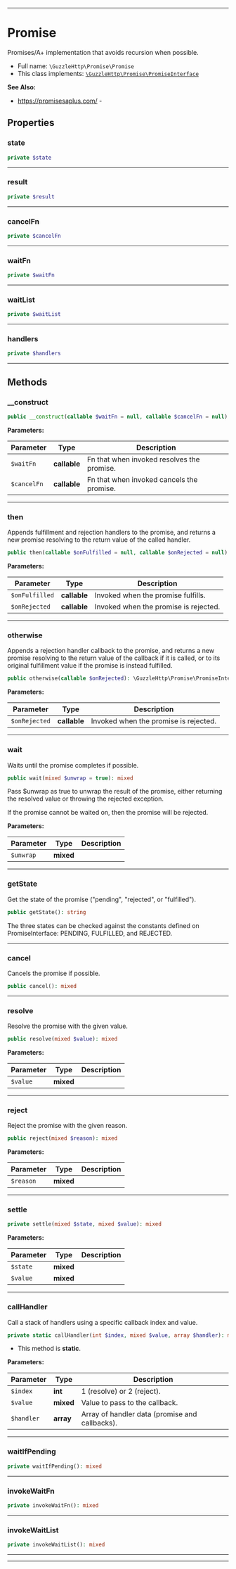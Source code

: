 ***

# Promise

Promises/A+ implementation that avoids recursion when possible.



* Full name: `\GuzzleHttp\Promise\Promise`
* This class implements:
[`\GuzzleHttp\Promise\PromiseInterface`](./PromiseInterface.md)

**See Also:**

* https://promisesaplus.com/ - 



## Properties


### state



```php
private $state
```






***

### result



```php
private $result
```






***

### cancelFn



```php
private $cancelFn
```






***

### waitFn



```php
private $waitFn
```






***

### waitList



```php
private $waitList
```






***

### handlers



```php
private $handlers
```






***

## Methods


### __construct



```php
public __construct(callable $waitFn = null, callable $cancelFn = null): mixed
```








**Parameters:**

| Parameter | Type | Description |
|-----------|------|-------------|
| `$waitFn` | **callable** | Fn that when invoked resolves the promise. |
| `$cancelFn` | **callable** | Fn that when invoked cancels the promise. |




***

### then

Appends fulfillment and rejection handlers to the promise, and returns
a new promise resolving to the return value of the called handler.

```php
public then(callable $onFulfilled = null, callable $onRejected = null): \GuzzleHttp\Promise\PromiseInterface
```








**Parameters:**

| Parameter | Type | Description |
|-----------|------|-------------|
| `$onFulfilled` | **callable** | Invoked when the promise fulfills. |
| `$onRejected` | **callable** | Invoked when the promise is rejected. |




***

### otherwise

Appends a rejection handler callback to the promise, and returns a new
promise resolving to the return value of the callback if it is called,
or to its original fulfillment value if the promise is instead
fulfilled.

```php
public otherwise(callable $onRejected): \GuzzleHttp\Promise\PromiseInterface
```








**Parameters:**

| Parameter | Type | Description |
|-----------|------|-------------|
| `$onRejected` | **callable** | Invoked when the promise is rejected. |




***

### wait

Waits until the promise completes if possible.

```php
public wait(mixed $unwrap = true): mixed
```

Pass $unwrap as true to unwrap the result of the promise, either
returning the resolved value or throwing the rejected exception.

If the promise cannot be waited on, then the promise will be rejected.






**Parameters:**

| Parameter | Type | Description |
|-----------|------|-------------|
| `$unwrap` | **mixed** |  |




***

### getState

Get the state of the promise ("pending", "rejected", or "fulfilled").

```php
public getState(): string
```

The three states can be checked against the constants defined on
PromiseInterface: PENDING, FULFILLED, and REJECTED.









***

### cancel

Cancels the promise if possible.

```php
public cancel(): mixed
```











***

### resolve

Resolve the promise with the given value.

```php
public resolve(mixed $value): mixed
```








**Parameters:**

| Parameter | Type | Description |
|-----------|------|-------------|
| `$value` | **mixed** |  |




***

### reject

Reject the promise with the given reason.

```php
public reject(mixed $reason): mixed
```








**Parameters:**

| Parameter | Type | Description |
|-----------|------|-------------|
| `$reason` | **mixed** |  |




***

### settle



```php
private settle(mixed $state, mixed $value): mixed
```








**Parameters:**

| Parameter | Type | Description |
|-----------|------|-------------|
| `$state` | **mixed** |  |
| `$value` | **mixed** |  |




***

### callHandler

Call a stack of handlers using a specific callback index and value.

```php
private static callHandler(int $index, mixed $value, array $handler): mixed
```



* This method is **static**.




**Parameters:**

| Parameter | Type | Description |
|-----------|------|-------------|
| `$index` | **int** | 1 (resolve) or 2 (reject). |
| `$value` | **mixed** | Value to pass to the callback. |
| `$handler` | **array** | Array of handler data (promise and callbacks). |




***

### waitIfPending



```php
private waitIfPending(): mixed
```











***

### invokeWaitFn



```php
private invokeWaitFn(): mixed
```











***

### invokeWaitList



```php
private invokeWaitList(): mixed
```











***


***

